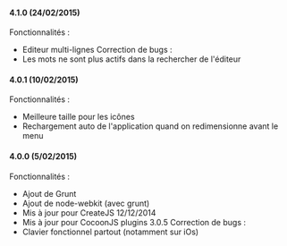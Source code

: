 #### 4.1.0 (24/02/2015)
Fonctionnalités :
* Editeur multi-lignes
Correction de bugs :
* Les mots ne sont plus actifs dans la rechercher de l'éditeur

#### 4.0.1 (10/02/2015)
Fonctionnalités :
* Meilleure taille pour les icônes
* Rechargement auto de l'application quand on redimensionne avant le menu

#### 4.0.0 (5/02/2015)
Fonctionnalités :
* Ajout de Grunt
* Ajout de node-webkit (avec grunt)
* Mis à jour pour CreateJS 12/12/2014
* Mis à jour pour CocoonJS plugins 3.0.5
Correction de bugs :
* Clavier fonctionnel partout (notamment sur iOs)
